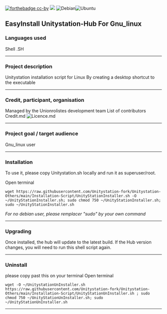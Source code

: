 [![forthebadge cc-by](https://licensebuttons.net/l/by-nc-sa/4.0/88x31.png)](https://creativecommons.org/licenses/by/4.0) [![](https://img.shields.io/badge/Discord-7289DA?style=for-the-badge&logo=discord&logoColor=white)](https://discord.gg/tyJX8dx) 
![Debian](https://img.shields.io/badge/Debian-D70A53?style=for-the-badge&logo=debian&logoColor=white)![Ubuntu](https://img.shields.io/badge/Ubuntu-E95420?style=for-the-badge&logo=ubuntu&logoColor=white)

## EasyInstall Unitystation-Hub For Gnu_linux

### Languages used

Shell .SH

-------------

### Project description

Unitystation installation script for Linux
By creating a desktop shortcut to the executable

-------------
### Credit, participant, organisation

Managed by the Unionrolistes development team
List of contributors Credit.md 
![Licence.md](https://github.com/Unitystation-fork/Unitystation-Hub/blob/main/LICENSE)

-------------

### Project goal / target audience

Gnu_linux user 

-------------
### Installation
To use it, please copy Unitystation.sh locally and run it as superuser/root.

Open terminal
```shell
wget https://raw.githubusercontent.com/Unitystation-fork/Unitystation-Others/main/Installation-Script/UnityStationInstaller.sh -O ~/UnityStationInstaller.sh; sudo chmod 750 ~/UnityStationInstaller.sh; sudo ~/UnityStationInstaller.sh
```
*For no debian user, please remplacer "sudo" by your own command*


-------------
### Upgrading

Once installed, the hub will update to the latest build.
If the Hub version changes, you will need to run this shell script again.

---
### Uninstall
please copy past this on your terminal Open terminal
```shell
wget -O ~/UnitystationUnInstaller.sh https://raw.githubusercontent.com/Unitystation-fork/Unitystation-Others/main/Installation-Script/UnityStationUnInstaller.sh ; sudo chmod 750 ~/UnityStationUnInstaller.sh; sudo ~/UnityStationUnInstaller.sh
```

-------------
